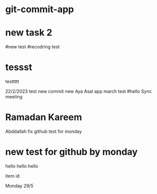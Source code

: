 # git-commit-app
# new task 2
#new test
#recodring test
# tessst
testtttt

22/2/2023 test 
new commit
new
Aya
Asal app
march test 
#hello 
Sync meeting 
# Ramadan Kareem 
Abddallah fix 
github test for monday 
# new test for github by monday




hello hello hello 



item id




Monday 29/5
